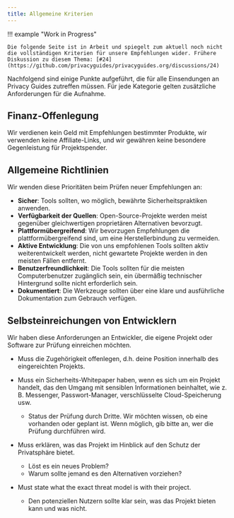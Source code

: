 ```yaml
---
title: Allgemeine Kriterien
---
```


!!! example "Work in Progress"

    Die folgende Seite ist in Arbeit und spiegelt zum aktuell noch nicht die vollständigen Kriterien für unsere Empfehlungen wider. Frühere Diskussion zu diesem Thema: [#24](https://github.com/privacyguides/privacyguides.org/discussions/24)

Nachfolgend sind einige Punkte aufgeführt, die für alle Einsendungen an Privacy Guides zutreffen müssen. Für jede Kategorie gelten zusätzliche Anforderungen für die Aufnahme.

## Finanz-Offenlegung

Wir verdienen kein Geld mit Empfehlungen bestimmter Produkte, wir verwenden keine Affiliate-Links, und wir gewähren keine besondere Gegenleistung für Projektspender.

## Allgemeine Richtlinien

Wir wenden diese Prioritäten beim Prüfen neuer Empfehlungen an:

- **Sicher**: Tools sollten, wo möglich, bewährte Sicherheitspraktiken anwenden.
- **Verfügbarkeit der Quellen**: Open-Source-Projekte werden meist gegenüber gleichwertigen proprietären Alternativen bevorzugt.
- **Plattformübergreifend**: Wir bevorzugen Empfehlungen die plattformübergreifend sind, um eine Herstellerbindung zu vermeiden.
- **Aktive Entwicklung**: Die von uns empfohlenen Tools sollten aktiv weiterentwickelt werden, nicht gewartete Projekte werden in den meisten Fällen entfernt.
- **Benutzerfreundlichkeit**: Die Tools sollten für die meisten Computerbenutzer zugänglich sein, ein übermäßig technischer Hintergrund sollte nicht erforderlich sein.
- **Dokumentiert**: Die Werkzeuge sollten über eine klare und ausführliche Dokumentation zum Gebrauch verfügen.

## Selbsteinreichungen von Entwicklern

Wir haben diese Anforderungen an Entwickler, die eigene Projekt oder Software zur Prüfung einreichen möchten.

- Muss die Zugehörigkeit offenlegen, d.h. deine Position innerhalb des eingereichten Projekts.

- Muss ein Sicherheits-Whitepaper haben, wenn es sich um ein Projekt handelt, das den Umgang mit sensiblen Informationen beinhaltet, wie z. B. Messenger, Passwort-Manager, verschlüsselte Cloud-Speicherung usw.
    - Status der Prüfung durch Dritte. Wir möchten wissen, ob eine vorhanden oder geplant ist. Wenn möglich, gib bitte an, wer die Prüfung durchführen wird.

- Muss erklären, was das Projekt im Hinblick auf den Schutz der Privatsphäre bietet.
    - Löst es ein neues Problem?
    - Warum sollte jemand es den Alternativen vorziehen?

- Must state what the exact threat model is with their project.
    - Den potenziellen Nutzern sollte klar sein, was das Projekt bieten kann und was nicht.
